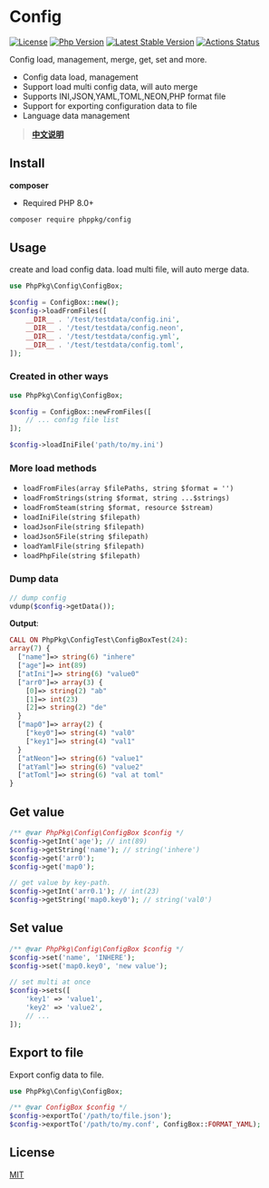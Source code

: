 # Config

[![License](https://img.shields.io/packagist/l/phppkg/config.svg?style=flat-square)](LICENSE)
[![Php Version](https://img.shields.io/badge/php-%3E=8.0-brightgreen.svg?maxAge=2592000)](https://packagist.org/packages/phppkg/config)
[![Latest Stable Version](http://img.shields.io/packagist/v/phppkg/config.svg)](https://packagist.org/packages/phppkg/config)
[![Actions Status](https://github.com/phppkg/easytpl/workflows/Unit-Tests/badge.svg)](https://github.com/phppkg/easytpl/actions)

Config load, management, merge, get, set and more.

- Config data load, management
- Support load multi config data, will auto merge
- Supports INI,JSON,YAML,TOML,NEON,PHP format file
- Support for exporting configuration data to file
- Language data management

> **[中文说明](README.zh-CN.md)**

## Install

**composer**

- Required PHP 8.0+

```bash
composer require phppkg/config
```

## Usage

create and load config data. load multi file, will auto merge data.

```php
use PhpPkg\Config\ConfigBox;

$config = ConfigBox::new();
$config->loadFromFiles([
    __DIR__ . '/test/testdata/config.ini',
    __DIR__ . '/test/testdata/config.neon',
    __DIR__ . '/test/testdata/config.yml',
    __DIR__ . '/test/testdata/config.toml',
]);
```

### Created in other ways

```php
use PhpPkg\Config\ConfigBox;

$config = ConfigBox::newFromFiles([
    // ... config file list
]);

$config->loadIniFile('path/to/my.ini')
```

### More load methods

- `loadFromFiles(array $filePaths, string $format = '')`
- `loadFromStrings(string $format, string ...$strings)`
- `loadFromSteam(string $format, resource $stream)`
- `loadIniFile(string $filepath)`
- `loadJsonFile(string $filepath)`
- `loadJson5File(string $filepath)`
- `loadYamlFile(string $filepath)`
- `loadPhpFile(string $filepath)`

### Dump data

```php
// dump config
vdump($config->getData());
```

**Output**:

```php
CALL ON PhpPkg\ConfigTest\ConfigBoxTest(24):
array(7) {
  ["name"]=> string(6) "inhere"
  ["age"]=> int(89)
  ["atIni"]=> string(6) "value0"
  ["arr0"]=> array(3) {
    [0]=> string(2) "ab"
    [1]=> int(23)
    [2]=> string(2) "de"
  }
  ["map0"]=> array(2) {
    ["key0"]=> string(4) "val0"
    ["key1"]=> string(4) "val1"
  }
  ["atNeon"]=> string(6) "value1"
  ["atYaml"]=> string(6) "value2"
  ["atToml"]=> string(6) "val at toml"
}
```

## Get value

```php
/** @var PhpPkg\Config\ConfigBox $config */
$config->getInt('age'); // int(89)
$config->getString('name'); // string('inhere')
$config->get('arr0');
$config->get('map0');

// get value by key-path.
$config->getInt('arr0.1'); // int(23)
$config->getString('map0.key0'); // string('val0')
```

## Set value

```php
/** @var PhpPkg\Config\ConfigBox $config */
$config->set('name', 'INHERE');
$config->set('map0.key0', 'new value');

// set multi at once
$config->sets([
    'key1' => 'value1',
    'key2' => 'value2',
    // ...
]);
```

## Export to file

Export config data to file.

```php
use PhpPkg\Config\ConfigBox;

/** @var ConfigBox $config */
$config->exportTo('/path/to/file.json');
$config->exportTo('/path/to/my.conf', ConfigBox::FORMAT_YAML);
```

## License

[MIT](LICENSE)
